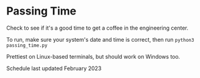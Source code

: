 # Passing Time
Check to see if it's a good time to get a coffee in the engineering center.

To run, make sure your system's date and time is correct, then run `python3 passing_time.py`

Prettiest on Linux-based terminals, but should work on Windows too.

Schedule last updated February 2023
